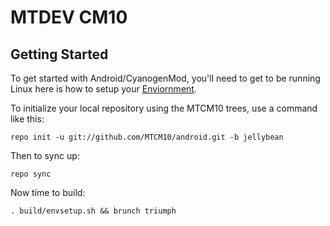 MTDEV CM10
===========

Getting Started
---------------

To get started with Android/CyanogenMod, you'll need to get
to be running Linux here is how to setup your [Enviornment](http://code.google.com/p/mtdev-cm/wiki/EnvironmentSetup).

To initialize your local repository using the MTCM10 trees, use a command like this:

    repo init -u git://github.com/MTCM10/android.git -b jellybean

Then to sync up:

    repo sync

Now time to build:

    . build/envsetup.sh && brunch triumph
